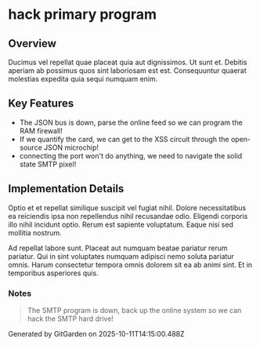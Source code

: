 # hack primary program

## Overview
Ducimus vel repellat quae placeat quia aut dignissimos. Ut sunt et. Debitis aperiam ab possimus quos sint laboriosam est est. Consequuntur quaerat molestias expedita quia sequi numquam enim.

## Key Features
- The JSON bus is down, parse the online feed so we can program the RAM firewall!
- If we quantify the card, we can get to the XSS circuit through the open-source JSON microchip!
- connecting the port won't do anything, we need to navigate the solid state SMTP pixel!

## Implementation Details
Optio et et repellat similique suscipit vel fugiat nihil. Dolore necessitatibus ea reiciendis ipsa non repellendus nihil recusandae odio. Eligendi corporis illo nihil incidunt optio. Rerum est sapiente voluptatum. Eaque nisi sed mollitia nostrum.
 Ad repellat labore sunt. Placeat aut numquam beatae pariatur rerum pariatur. Qui in sint voluptates numquam adipisci nemo soluta pariatur omnis. Harum consectetur tempora omnis dolorem sit ea ab animi sint. Et in temporibus asperiores quis.

### Notes
> The SMTP program is down, back up the online system so we can hack the SMTP hard drive!

Generated by GitGarden on 2025-10-11T14:15:00.488Z